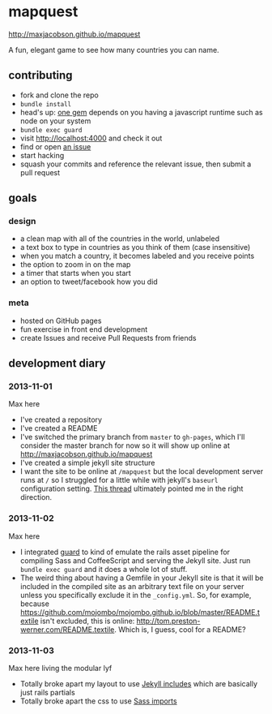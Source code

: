 # mapquest

<http://maxjacobson.github.io/mapquest>

A fun, elegant game to see how many countries you can name.

## contributing

* fork and clone the repo
* `bundle install`
* head's up: [one gem](https://github.com/guard/guard-coffeescript#javascript-runtimes) depends on you having a javascript runtime such as node on your system
* `bundle exec guard`
* visit <http://localhost:4000> and check it out
* find or open [an issue](https://github.com/maxjacobson/mapquest/issues)
* start hacking
* squash your commits and reference the relevant issue, then submit a pull request

## goals

### design

* a clean map with all of the countries in the world, unlabeled
* a text box to type in countries as you think of them (case insensitive)
* when you match a country, it becomes labeled and you receive points
* the option to zoom in on the map
* a timer that starts when you start
* an option to tweet/facebook how you did

### meta

* hosted on GitHub pages
* fun exercise in front end development
* create Issues and receive Pull Requests from friends

## development diary

### 2013-11-01

Max here

* I've created a repository
* I've created a README
* I've switched the primary branch from `master` to `gh-pages`, which I'll consider the master branch for now so it will show up online at <http://maxjacobson.github.io/mapquest>
* I've created a simple jekyll site structure
* I want the site to be online at `/mapquest` but the local development server runs at `/` so I struggled for a little while with jekyll's `baseurl` configuration setting. [This thread](https://github.com/mojombo/jekyll/issues/1097) ultimately pointed me in the right direction.

### 2013-11-02

Max here

* I integrated [guard](https://github.com/guard/guard) to kind of emulate the rails asset pipeline for compiling Sass and CoffeeScript and serving the Jekyll site. Just run `bundle exec guard` and it does a whole lot of stuff.
* The weird thing about having a Gemfile in your Jekyll site is that it will be included in the compiled site as an arbitrary text file on your server unless you specifically exclude it in the `_config.yml`. So, for example, because <https://github.com/mojombo/mojombo.github.io/blob/master/README.textile> isn't excluded, this is online: <http://tom.preston-werner.com/README.textile>. Which is, I guess, cool for a README?

### 2013-11-03

Max here living the modular lyf

* Totally broke apart my layout to use [Jekyll includes](http://jekyllrb.com/docs/templates/#includes) which are basically just rails partials
* Totally broke apart the css to use [Sass imports](http://sass-lang.com/guide#5)

